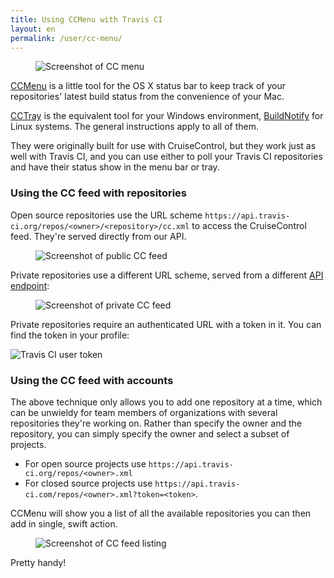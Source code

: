 ```yaml
---
title: Using CCMenu with Travis CI
layout: en
permalink: /user/cc-menu/
---
```


<figure class="small right">
  <img alt="Screenshot of CC menu" src="http://s3itch.paperplanes.de/Backstop_Menubar_20140305_155352_20140305_155425.jpg"/>
</figure>

[CCMenu](http://ccmenu.org/) is a little tool for the OS X status bar to keep track of your repositories' latest build status from the convenience of your Mac.

[CCTray](http://sourceforge.net/projects/ccnet/files/CruiseControl.NET%20Releases/CruiseControl.NET%201.8.4/) is the equivalent tool for your Windows environment, [BuildNotify](https://bitbucket.org/Anay/buildnotify/wiki/Home) for Linux systems. The general instructions apply to all of them.

They were originally built for use with CruiseControl, but they work just as well with Travis CI, and you can use either to poll your Travis CI repositories and have their status
show in the menu bar or tray.

### Using the CC feed with repositories

Open source repositories use the URL scheme `https://api.travis-ci.org/repos/<owner>/<repository>/cc.xml` to access the CruiseControl feed. They're served directly from our API.

<figure>
  <img alt="Screenshot of public CC feed" src="http://s3itch.paperplanes.de/Projects_20140305_165324_20140305_165329.jpg"/>
</figure>

Private repositories use a different URL scheme, served from a different [API endpoint](https://api.travis-ci.com):

<figure>
  <img alt="Screenshot of private CC feed" src="http://s3itch.paperplanes.de/Screenshot_20140305_165022_20140305_165032.jpg"/>
</figure>

Private repositories require an authenticated URL with a token in it. You can find the token in your profile:

![Travis CI user token](/images/token.jpg)

### Using the CC feed with accounts

The above technique only allows you to add one repository at a time, which can be unwieldy for team members of organizations with several repositories they're working on. Rather than specify the owner and the repository, you can simply specify the owner and select a subset of projects.

- For open source projects use `https://api.travis-ci.org/repos/<owner>.xml`
- For closed source projects use `https://api.travis-ci.com/repos/<owner>.xml?token=<token>`.

CCMenu will show you a list of all the available repositories you can then add in single, swift action.

<figure>
  <img alt="Screenshot of CC feed listing" src="http://s3itch.paperplanes.de/Screenshot_20140305_164512_20140305_164517.jpg"/>
</figure>

Pretty handy!
